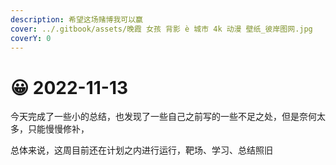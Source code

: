 ```yaml
---
description: 希望这场赌博我可以赢
cover: ../.gitbook/assets/晚霞 女孩 背影 è 城市 4k 动漫 壁纸_彼岸图网.jpg
coverY: 0
---
```




# 😀 2022-11-13

今天完成了一些小的总结，也发现了一些自己之前写的一些不足之处，但是奈何太多，只能慢慢修补，

总体来说，这周目前还在计划之内进行运行，靶场、学习、总结照旧

